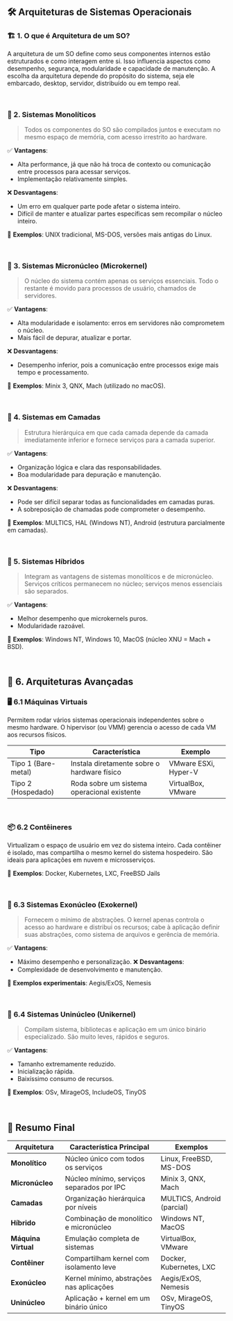 ## 🛠️ Arquiteturas de Sistemas Operacionais

### 🏗️ 1. O que é Arquitetura de um SO?

A arquitetura de um SO define como seus componentes internos estão estruturados e como interagem entre si. Isso influencia aspectos como desempenho, segurança, modularidade e capacidade de manutenção. A escolha da arquitetura depende do propósito do sistema, seja ele embarcado, desktop, servidor, distribuído ou em tempo real.

<br>

### 🧱 2. Sistemas Monolíticos

> Todos os componentes do SO são compilados juntos e executam no mesmo espaço de memória, com acesso irrestrito ao hardware.

✅ **Vantagens**:
- Alta performance, já que não há troca de contexto ou comunicação entre processos para acessar serviços.
- Implementação relativamente simples.

❌ **Desvantagens**:
- Um erro em qualquer parte pode afetar o sistema inteiro.
- Difícil de manter e atualizar partes específicas sem recompilar o núcleo inteiro.

📌 **Exemplos**: UNIX tradicional, MS-DOS, versões mais antigas do Linux.

<br>

### 🧮 3. Sistemas Micronúcleo (Microkernel)

> O núcleo do sistema contém apenas os serviços essenciais. Todo o restante é movido para processos de usuário, chamados de servidores.

✅ **Vantagens**:
- Alta modularidade e isolamento: erros em servidores não comprometem o núcleo.
- Mais fácil de depurar, atualizar e portar.

❌ **Desvantagens**:
- Desempenho inferior, pois a comunicação entre processos exige mais tempo e processamento.

📌 **Exemplos**: Minix 3, QNX, Mach (utilizado no macOS).

<br>

### 🧗 4. Sistemas em Camadas

> Estrutura hierárquica em que cada camada depende da camada imediatamente inferior e fornece serviços para a camada superior.

✅ **Vantagens**:
- Organização lógica e clara das responsabilidades.
- Boa modularidade para depuração e manutenção.

❌ **Desvantagens**:
- Pode ser difícil separar todas as funcionalidades em camadas puras.
- A sobreposição de chamadas pode comprometer o desempenho.

📌 **Exemplos**: MULTICS, HAL (Windows NT), Android (estrutura parcialmente em camadas).

<br>

### 🔀 5. Sistemas Híbridos

> Integram as vantagens de sistemas monolíticos e de micronúcleo. Serviços críticos permanecem no núcleo; serviços menos essenciais são separados.

✅ **Vantagens**:
- Melhor desempenho que microkernels puros.
- Modularidade razoável.

📌 **Exemplos**: Windows NT, Windows 10, MacOS (núcleo XNU = Mach + BSD).

<br>

## 🚀 6. Arquiteturas Avançadas

### 🖥️ 6.1 Máquinas Virtuais

Permitem rodar vários sistemas operacionais independentes sobre o mesmo hardware. O hipervisor (ou VMM) gerencia o acesso de cada VM aos recursos físicos.

| Tipo               | Característica                                | Exemplo              |
|--------------------|-----------------------------------------------|----------------------|
| Tipo 1 (Bare-metal)| Instala diretamente sobre o hardware físico   | VMware ESXi, Hyper-V |
| Tipo 2 (Hospedado) | Roda sobre um sistema operacional existente   | VirtualBox, VMware   |

<br>

### 📦 6.2 Contêineres

Virtualizam o espaço de usuário em vez do sistema inteiro. Cada contêiner é isolado, mas compartilha o mesmo kernel do sistema hospedeiro. São ideais para aplicações em nuvem e microsserviços.

📌 **Exemplos**: Docker, Kubernetes, LXC, FreeBSD Jails

<br>

### 🔬 6.3 Sistemas Exonúcleo (Exokernel)

> Fornecem o mínimo de abstrações. O kernel apenas controla o acesso ao hardware e distribui os recursos; cabe à aplicação definir suas abstrações, como sistema de arquivos e gerência de memória.

✅ **Vantagens**:
- Máximo desempenho e personalização.
❌ **Desvantagens**:
- Complexidade de desenvolvimento e manutenção.

📌 **Exemplos experimentais**: Aegis/ExOS, Nemesis

<br>

### 🧪 6.4 Sistemas Uninúcleo (Unikernel)

> Compilam sistema, bibliotecas e aplicação em um único binário especializado. São muito leves, rápidos e seguros.

✅ **Vantagens**:
- Tamanho extremamente reduzido.
- Inicialização rápida.
- Baixíssimo consumo de recursos.

📌 **Exemplos**: OSv, MirageOS, IncludeOS, TinyOS

<br>

## 🧾 Resumo Final

| Arquitetura        | Característica Principal                          | Exemplos                          |
|--------------------|---------------------------------------------------|-----------------------------------|
| **Monolítico**     | Núcleo único com todos os serviços                | Linux, FreeBSD, MS-DOS            |
| **Micronúcleo**    | Núcleo mínimo, serviços separados por IPC         | Minix 3, QNX, Mach                |
| **Camadas**        | Organização hierárquica por níveis                | MULTICS, Android (parcial)        |
| **Híbrido**        | Combinação de monolítico e micronúcleo            | Windows NT, MacOS                 |
| **Máquina Virtual**| Emulação completa de sistemas                     | VirtualBox, VMware                |
| **Contêiner**      | Compartilham kernel com isolamento leve           | Docker, Kubernetes, LXC           |
| **Exonúcleo**      | Kernel mínimo, abstrações nas aplicações          | Aegis/ExOS, Nemesis               |
| **Uninúcleo**      | Aplicação + kernel em um binário único            | OSv, MirageOS, TinyOS             |
